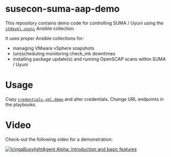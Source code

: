 # susecon-suma-aap-demo

This repository contains demo code for controlling SUMA / Uyuni using the [`stdevel.uyuni`](https://galaxy.ansible.com/stdevel/uyuni) Ansible collection.

It uses proper Ansible collections for:

- managing VMware vSphere snapshots
- (un)scheduling monitoring check_mk downtimes
- installing package update(s) and running OpenSCAP scans within SUMA / Uyuni

# Usage

Copy [`credentials.yml.demo`](credentials.yml.demo) and alter credentials. Change URL endpoints in the playbooks.

# Video

Check-out the following video for a demonstration:

[![IcingaBusylightAgent Alpha: Introduction and basic features](http://img.youtube.com/vi/OAQVpHQh1kc/0.jpg)](http://www.youtube.com/watch?v=OAQVpHQh1kc)
